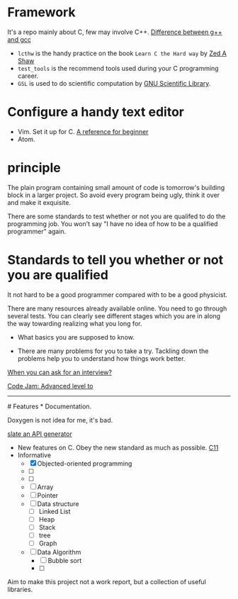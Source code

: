# Framework
It's a repo mainly about C, few may involve C++. [Difference between g++ and gcc](https://stackoverflow.com/a/173007/7583919)

* `lcthw` is the handy practice on the book `Learn C the Hard way` by [Zed A Shaw](https://zedshaw.com)
* `test_tools` is the recommend tools used during your C programming career.
* `GSL` is used to do scientific computation by [GNU Scientific Library](http://www.gnu.org/software/gsl/).


# Configure a handy text editor

* Vim. Set it up for C. [A reference for beginner](https://stackoverflow.com/questions/14533877/ideal-c-setup-for-vim)
* Atom.

# principle
The plain program containing small amount of code is tomorrow's building block in a larger project. So avoid every program being ugly, think it over and make it exquisite.


There are some standards to test whether or not you are qualifed to do the programming job. You won't say "I have no idea of how to be a qualified programmer" again.

# Standards to tell you whether or not you are qualified
It not hard to be a good programmer compared with to be a good physicist.

There are many resources already available online. You need to go through several tests. You can clearly see different stages which you are in along the way towarding realizing what you long for.


* What basics you are supposed to know.

* There are many problems for you to take a try. Tackling down the problems help
you to understand how things work better.  

[When you can ask for an interview?](https://youtu.be/ko-KkSmp-Lk)

[Code Jam: Advanced level to  ](https://code.google.com/codejam/)

<hr>
# Features
* Documentation.

  Doxygen is not idea for me, it's bad.

  [slate an API generator](https://github.com/lord/slate)

* New features on C. Obey the new standard as much as possible. <a href = "https://en.wikipedia.org/wiki/C_(programming_language)#C11"> C11 <a>
* Informative
  - [x] Objected-oriented programming
  - [ ]
  - [ ]
  - [ ] Array
  - [ ] Pointer
  - [ ] Data structure
    - [ ] Linked List
    - [ ] Heap
    - [ ] Stack
    - [ ] tree
    - [ ] Graph
  - [ ] Data Algorithm
    - [ ] Bubble sort
    - [ ]

Aim to make this project not a work report, but a collection of useful libraries.
